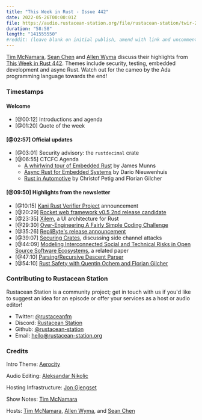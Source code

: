 ```yaml
---
title: "This Week in Rust - Issue 442"
date: 2022-05-26T00:00:01Z
file: https://audio.rustacean-station.org/file/rustacean-station/twir-2022-05-11.mp3
duration: "58:58"
length: "141555550"
#reddit: (leave blank on initial publish, amend with link and uncomment this line after Reddit thread has been posted)
---
```


[Tim McNamara][tim], [Sean Chen][sean] and [Allen Wyma][allen] discuss their
highlights from [This Week in Rust
442](https://this-week-in-rust.org/blog/2022/05/04/this-week-in-rust-442/).
Themes include security, testing, embedded development and async Rust. Watch out
for the cameo by the Ada programming language towards the end!

### Timestamps

#### Welcome

- [@00:12] Introductions and agenda
- [@01:20] Quote of the week

#### [@02:57] Official updates

- [@03:01] Security advisory: the `rustdecimal` crate
- [@06:55] CTCFC Agenda
  - [A whirlwind tour of Embedded Rust](https://www.youtube.com/watch?v=MfG7OvfVYQY&t=105s) by James Munns
  - [Async Rust for Embedded Systems](https://www.youtube.com/watch?v=MfG7OvfVYQY&t=1260s) by Dario Nieuwenhuis
  - [Rust in Automotive](https://www.youtube.com/watch?v=MfG7OvfVYQY&t=2760s) by Christof Petig and Florian Gilcher

#### [@09:50] Highlights from the newsletter

- [@10:15] [Kani Rust Verifier
  Project](https://model-checking.github.io/kani-verifier-blog/2022/05/04/announcing-the-kani-rust-verifier-project.html) announcement
- [@20:29] [Rocket web framework v0.5 2nd release candidate](https://rocket.rs/v0.5-rc/news/2022-05-09-version-0.5-rc.2/)
- [@23:35] [Xilem](https://raphlinus.github.io/rust/gui/2022/05/07/ui-architecture.html), a
UI architecture for Rust
- [@29:30] [Over-Engineering A Fairly Simple Coding
  Challenge](https://ada-x64.github.io/over-engineering/)
- [@35:26] [RepliByte's release
  announcement](https://www.reddit.com/r/rust/comments/ukmnow/an_opensource_tool_to_seed_your_dev_database_with/)
- [@39:07] [Securing
Crates](https://tl8.co/entry/securing-crates), discussing side channel attacks
- [@44:09] [Modeling Interconnected Social and Technical Risks in Open Source
  Software Ecosystems](https://arxiv.org/abs/2205.04268), a related paper
- [@47:10] [Parsing/Recursive Descent Parser](https://www.huy.rocks/everyday/05-08-2022-parsing-recursive-descent-parser)
- [@54:10] [Rust Safety with Quentin Ochem and Florian Gilcher](https://rustacean-station.org/episode/067-quentin-ochem-florian-gilcher/)

### Contributing to Rustacean Station

Rustacean Station is a community project; get in touch with us if you'd like to
suggest an idea for an episode or offer your services as a host or audio editor!

- Twitter: [@rustaceanfm](https://twitter.com/rustaceanfm)
- Discord: [Rustacean Station](https://discord.gg/cHc3Gyc)
- Github: [@rustacean-station](https://github.com/rustacean-station/)
- Email: [hello@rustacean-station.org](mailto:hello@rustacean-station.org)

### Credits

Intro Theme: [Aerocity](https://twitter.com/AerocityMusic)

Audio Editing: [Aleksandar Nikolic](https://linkedin.com/in/dbsound)

Hosting Infrastructure: [Jon Gjengset][jon]

Show Notes: [Tim McNamara][tim]

Hosts: [Tim McNamara][tim], [Allen Wyma][allen], and [Sean Chen][sean]

[allen]: https://twitter.com/allenwyma
[jon]: https://twitter.com/jonhoo
[sean]: https://twitter.com/seanchen1991
[tim]: https://twitter.com/timClicks

[ctcft]: https://blog.rust-lang.org/inside-rust/2022/05/10/CTCFT-may.html
[security announcement]: https://blog.rust-lang.org/2022/05/10/malicious-crate-rustdecimal.html